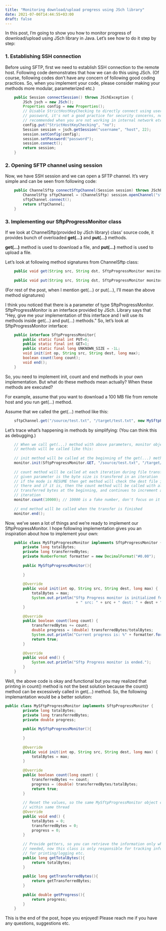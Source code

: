```yaml
---
title: "Monitoring download/upload progress using JSch library"
date: 2021-07-06T14:44:55+03:00
draft: false
---
```


In this post, I’m going to show you how to monitor progress of download/upload using JSch library in Java. Let’s see how to do it step by step:

### 1. Establishing SSH connection

Before using SFTP, first we need to establish SSH connection to the remote host. Following code demonstrates that how we can do this using JSch. (Of course, following codes don’t have any concern of following good coding practices. So, when you implement your code, please consider making your methods more modular, parameterized etc.)

```java
    public Session connectSession() throws JSchException {
        JSch jsch = new JSch();
        Properties config = new Properties();
        // Disable StrictHostKeyChecking to directly connect using username and
        // password, it's not a good practice for security concerns, not
        // recommended when you are not working in internal network etc.
        config.put("StrictHostKeyChecking", "no");
        Session session = jsch.getSession("username", "host", 22);
        session.setConfig(config);
        session.setPassword("password");
        session.connect();
        return session;
    }
```
    

### 2. Opening SFTP channel using session

Now, we have SSH session and we can open a SFTP channel. It’s very simple and can be seen from following code:


```java
    public ChannelSftp connectSftpChannel(Session session) throws JSchException {
        ChannelSftp sftpChannel = (ChannelSftp) session.openChannel("sftp");
        sftpChannel.connect();
        return sftpChannel;
    }
```


### 3. Implementing our SftpProgressMonitor class

If we look at ChannelSftp(provided by JSch library) class’ source code, it provides bunch of overloaded **get(…)** and **put(…)** methods.

**get(…)** method is used to download a file, and **put(…)** method is used to upload a file.

Let’s look at following method signatures from ChannelSftp class:

```java
    public void get(String src, String dst, SftpProgressMonitor monitor, int mode) throws SftpException;
    
    public void put(String src, String dst, SftpProgressMonitor monitor, int mode) throws SftpException;
```

(For rest of the post, when I mention get(…) or put(…), I’ll mean the above method signatures)

I think you noticed that there is a parameter of type SftpProgressMonitor. SftpProgressMonitor is an interface provided by JSch. Library says that “Hey, give me your implementation of this interface and I will use its methods inside get(…) and put(…) methods.” So, let’s look at SftpProgressMonitor interface:

```java
    public interface SftpProgressMonitor{
        public static final int PUT=0;
        public static final int GET=1;
        public static final long UNKNOWN_SIZE = -1L;
        void init(int op, String src, String dest, long max);
        boolean count(long count);
        void end();
    }
```
 
So, you need to implement init, count and end methods in your own implementation. But what do these methods mean actually? When these methods are executed?

For example, assume that you want to download a 100 MB file from remote host and you run get(…) method.

Assume that we called the get(…) method like this:

```java
    sftpChannel.get("/source/test.txt", "/target/test.txt", new MySftpProgressMonitor(), ChannelSftp.RESUME);
```

Let’s trace what’s happening in methods by simplifying: (You can think this as debugging.)

```java
    // When we call get(...) method with above parameters, monitor object's
    // methods will be called like this:
    
    // init method will be called at the beginning of the get(...) method
    monitor.init(SftpProgressMonitor.GET, "/source/test.txt", "/target/test.txt", 104857600); // 104857600 is the size in bytes of the source file which is 100 MB
    
    // count method will be called at each iteration during file transfer, the
    // given parameter is the byte size is transfered in an iteration
    // if the mode is RESUME then get method will check the dest file is already
    // there and if it is, then the count method will be called with already
    // transferred bytes at the beginning, and continues to increment at each
    // iteration
    monitor.count(10000); // 10000 is a fake number, don't focus on it
    
    // end method will be called when the transfer is finished
    monitor.end();
```

Now, we’ve seen a lot of things and we’re ready to implement our SftpProgressMonitor. I hope following implementation gives you an inspiration about how to implement your own:

```java
    public class MySftpProgressMonitor implements SftpProgressMonitor {
        private long totalBytes;
        private long transferredBytes;
        private NumberFormat formatter = new DecimalFormat("#0.00");
    
        public MySftpProgressMonitor(){
    
        }
    
        @Override
        public void init(int op, String src, String dest, long max) {
            totalBytes = max;
            System.out.println("Sftp Progress monitor is initialized for op " + op
                                + " src: " + src + " dest: " + dest + " max: " + max);
        }
    
        @Override
        public boolean count(long count) {
            transferredBytes += count;
            double progress = (double) transferredBytes/totalBytes;
            System.out.println("Current progress is: %" + formatter.format(progress*100));
            return true;
        }
    
        @Override
        public void end() {
            System.out.println("Sftp Progress monitor is ended.");
        }
    }
```

Well, the above code is okay and functional but you may realized that printing in count() method is not the best solution because the count() method can be excessively called in get(…) method. So, the following implemantation would be a better solution:

```java
public class MySftpProgressMonitor implements SftpProgressMonitor {
        private long totalBytes;
        private long transferredBytes;
        private double progress;
    
        public MySftpProgressMonitor(){
    
        }
    
        @Override
        public void init(int op, String src, String dest, long max) {
            totalBytes = max;
        }
    
        @Override
        public boolean count(long count) {
            transferredBytes += count;
            progress = (double) transferredBytes/totalBytes;
            return true;
        }
    
        // Reset the values, so the same MySftpProgressMonitor object can be reused
        // within same thread
        @Override
        public void end() {
            totalBytes = 0;
            transferredBytes = 0;
            progress = 0;
        }
    
        // Provide getters, so you can retrieve the information only when it is
        // needed, now this class is only responsible for tracking information not
        // for printing/logging etc.
        public long getTotalBytes(){
            return totalBytes;
        }
    
        public long getTransferredBytes(){
            return getTransferredBytes;
        }
    
        public double getProgress(){
            return progress;
        }
    }
```

This is the end of the post, hope you enjoyed! Please reach me if you have any questions, suggestions etc.